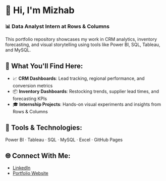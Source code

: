 # 👋 Hi, I'm Mizhab  
### 📊 Data Analyst Intern at Rows & Columns

This portfolio repository showcases my work in CRM analytics, inventory forecasting, and visual storytelling using tools like Power BI, SQL, Tableau, and MySQL.

## 🚀 What You'll Find Here:
- 📈 **CRM Dashboards**: Lead tracking, regional performance, and conversion metrics
- 📦 **Inventory Dashboards**: Restocking trends, supplier lead times, and forecasting KPIs
- 🎓 **Internship Projects**: Hands-on visual experiments and insights from Rows & Columns

## 🔧 Tools & Technologies:
Power BI · Tableau · SQL · MySQL · Excel · GitHub Pages

## 🌐 Connect With Me:
- [LinkedIn](www.linkedin.com/in/mishab-p-2079b5327)
- [Portfolio Website](https://mishab-07.github.io/mishab_portfolio)
